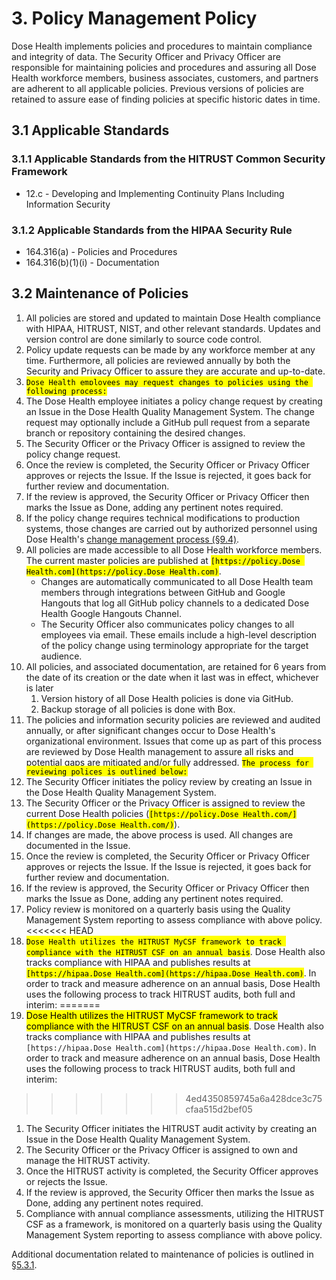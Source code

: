 # 3. Policy Management Policy

Dose Health implements policies and procedures to maintain compliance and integrity of data. The Security Officer and Privacy Officer are responsible for maintaining policies and procedures and assuring all Dose Health workforce members, business associates, customers, and partners are adherent to all applicable policies. Previous versions of policies are retained to assure ease of finding policies at specific historic dates in time.

## 3.1 Applicable Standards

### 3.1.1 Applicable Standards from the HITRUST Common Security Framework

* 12.c - Developing and Implementing Continuity Plans Including Information Security

### 3.1.2 Applicable Standards from the HIPAA Security Rule

* 164.316(a) - Policies and Procedures
* 164.316(b)(1)(i) - Documentation

## 3.2 Maintenance of Policies

1. All policies are stored and updated to maintain Dose Health compliance with HIPAA, HITRUST, NIST, and other relevant standards. Updates and version control are done similarly to source code control.
2. Policy update requests can be made by any workforce member at any time. Furthermore, all policies are reviewed annually by both the Security and Privacy Officer to assure they are accurate and up-to-date.
3. <mark>`Dose Health employees may request changes to policies using the following process:`</mark>
  1. The Dose Health employee initiates a policy change request by creating an Issue in the Dose Health Quality Management System. The change request may optionally include a GitHub pull request from a separate branch or repository containing the desired changes.
  2. The Security Officer or the Privacy Officer is assigned to review the policy change request.
  3. Once the review is completed, the Security Officer or Privacy Officer approves or rejects the Issue. If the Issue is rejected, it goes back for further review and documentation.
  4. If the review is approved, the Security Officer or Privacy Officer then marks the Issue as Done, adding any pertinent notes required.
  5. If the policy change requires technical modifications to production systems, those changes are carried out by authorized personnel using Dose Health's [change management process (§9.4)](#9.4-changing-existing-systems).
4. All policies are made accessible to all Dose Health workforce members. The current master policies are published at <mark>`[https://policy.Dose Health.com](https://policy.Dose Health.com)`</mark>.
   * Changes are automatically communicated to all Dose Health team members through integrations between GitHub and Google Hangouts that log all GitHub policy channels to a dedicated Dose Health Google Hangouts Channel.
   * The Security Officer also communicates policy changes to all employees via email. These emails include a high-level description of the policy change using terminology appropriate for the target audience.
5. All policies, and associated documentation, are retained for 6 years from the date of its creation or the date when it last was in effect, whichever is later
   1. Version history of all Dose Health policies is done via GitHub.
   2. Backup storage of all policies is done with Box.
6. The policies and information security policies are reviewed and audited annually, or after significant changes occur to Dose Health's organizational environment. Issues that come up as part of this process are reviewed by Dose Health management to assure all risks and potential gaps are mitigated and/or fully addressed. <mark>`The process for reviewing polices is outlined below:`</mark>
  1. The Security Officer initiates the policy review by creating an Issue in the Dose Health Quality Management System.
  2. The Security Officer or the Privacy Officer is assigned to review the current Dose Health policies (<mark>`[https://policy.Dose Health.com/](https://policy.Dose Health.com/)`</mark>).
  3. If changes are made, the above process is used. All changes are documented in the Issue.
  4. Once the review is completed, the Security Officer or Privacy Officer approves or rejects the Issue. If the Issue is rejected, it goes back for further review and documentation.
  5. If the review is approved, the Security Officer or Privacy Officer then marks the Issue as Done, adding any pertinent notes required.
  6. Policy review is monitored on a quarterly basis using the Quality Management System reporting to assess compliance with above policy.
<<<<<<< HEAD
7. <mark>`Dose Health utilizes the HITRUST MyCSF framework to track compliance with the HITRUST CSF on an annual basis`</mark>. Dose Health also tracks compliance with HIPAA and publishes results at <mark>`[https://hipaa.Dose Health.com](https://hipaa.Dose Health.com)`</mark>. In order to track and measure adherence on an annual basis, Dose Health uses the following process to track HITRUST audits, both full and interim:
=======
7. <mark>Dose Health utilizes the HITRUST MyCSF framework to track compliance with the HITRUST CSF on an annual basis</mark>. Dose Health also tracks compliance with HIPAA and publishes results at `[https://hipaa.Dose Health.com](https://hipaa.Dose Health.com)`. In order to track and measure adherence on an annual basis, Dose Health uses the following process to track HITRUST audits, both full and interim:
>>>>>>> 4ed4350859745a6a428dce3c75cfaa515d2bef05
  1. The Security Officer initiates the HITRUST audit activity by creating an Issue in the Dose Health Quality Management System.
  2. The Security Officer or the Privacy Officer is assigned to own and manage the HITRUST activity.
  3. Once the HITRUST activity is completed, the Security Officer approves or rejects the Issue.
  5. If the review is approved, the Security Officer then marks the Issue as Done, adding any pertinent notes required.
  6. Compliance with annual compliance assessments, utilizing the HITRUST CSF as a framework, is monitored on a quarterly basis using the Quality Management System reporting to assess compliance with above policy.

Additional documentation related to maintenance of policies is outlined in [§5.3.1](#5.3-security-officer).

